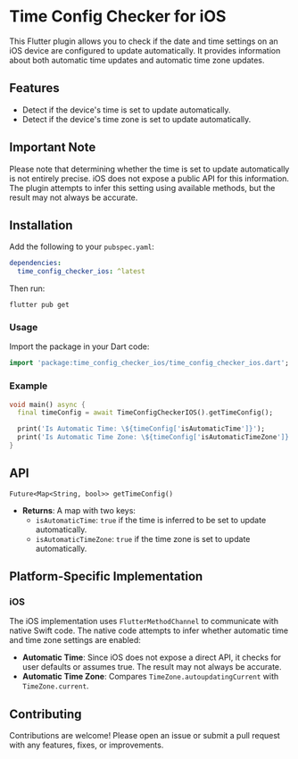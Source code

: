 # Time Config Checker for iOS

This Flutter plugin allows you to check if the date and time settings on an iOS device are configured to update automatically. It provides information about both automatic time updates and automatic time zone updates.

## Features
* Detect if the device's time is set to update automatically.
* Detect if the device's time zone is set to update automatically.

## Important Note

Please note that determining whether the time is set to update automatically is not entirely precise. iOS does not expose a public API for this information. The plugin attempts to infer this setting using available methods, but the result may not always be accurate.

## Installation
Add the following to your `pubspec.yaml`:
```yaml
dependencies:
  time_config_checker_ios: ^latest
```
Then run:
```
flutter pub get
```

### Usage
Import the package in your Dart code:
```dart
import 'package:time_config_checker_ios/time_config_checker_ios.dart';
```

### Example
```dart
void main() async {
  final timeConfig = await TimeConfigCheckerIOS().getTimeConfig();

  print('Is Automatic Time: \${timeConfig['isAutomaticTime']}');
  print('Is Automatic Time Zone: \${timeConfig['isAutomaticTimeZone']}');
}
```

## API
`Future<Map<String, bool>> getTimeConfig()`
* **Returns**: A map with two keys:
    * `isAutomaticTime`: `true` if the time is inferred to be set to update automatically.
    * `isAutomaticTimeZone`: `true` if the time zone is set to update automatically.

## Platform-Specific Implementation
### iOS
The iOS implementation uses `FlutterMethodChannel` to communicate with native Swift code. The native code attempts to infer whether automatic time and time zone settings are enabled:
* **Automatic Time**: Since iOS does not expose a direct API, it checks for user defaults or assumes true. The result may not always be accurate.
* **Automatic Time Zone**: Compares `TimeZone.autoupdatingCurrent` with `TimeZone.current`.
## Contributing
Contributions are welcome! Please open an issue or submit a pull request with any features, fixes, or improvements.